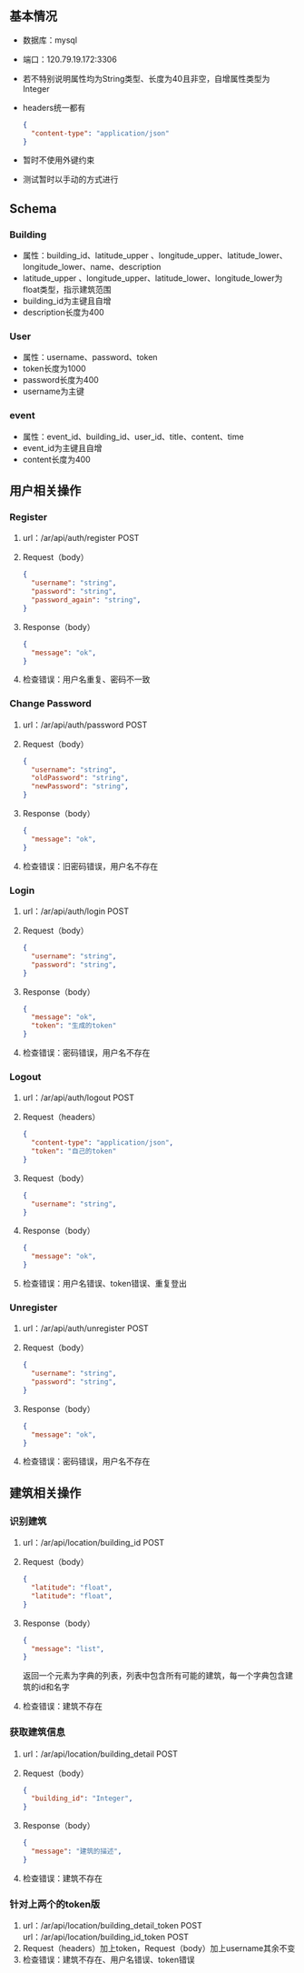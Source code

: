 ## 基本情况

- 数据库：mysql

- 端口：120.79.19.172:3306

- 若不特别说明属性均为String类型、长度为40且非空，自增属性类型为Integer

- headers统一都有

  ```json
  {
    "content-type": "application/json"
  }
  ```

- 暂时不使用外键约束

- 测试暂时以手动的方式进行

## Schema

### Building

- 属性：building_id、latitude_upper 、longitude_upper、latitude_lower、longitude_lower、name、description
- latitude_upper 、longitude_upper、latitude_lower、longitude_lower为float类型，指示建筑范围
- building_id为主键且自增
- description长度为400

### User

- 属性：username、password、token
- token长度为1000
- password长度为400
- username为主键

### event

- 属性：event_id、building_id、user_id、title、content、time
- event_id为主键且自增
- content长度为400

## 用户相关操作

### Register

1. url：/ar/api/auth/register  POST

2. Request（body）

   ```json
   {
     "username": "string",
     "password": "string",
     "password_again": "string",
   }
   ```

3. Response（body）

   ```json
   {
     "message": "ok",
   }
   ```

4. 检查错误：用户名重复、密码不一致

### Change Password

1. url：/ar/api/auth/password  POST

2. Request（body）

   ```json
   {
     "username": "string",
     "oldPassword": "string",
     "newPassword": "string",
   }
   ```

3. Response（body）

   ```json
   {
     "message": "ok",
   }
   ```

4. 检查错误：旧密码错误，用户名不存在

### Login

1. url：/ar/api/auth/login  POST

2. Request（body）

   ```json
   {
     "username": "string",
     "password": "string",
   }
   ```

3. Response（body）

   ```json
   {
     "message": "ok",
     "token": "生成的token"
   }
   ```

4. 检查错误：密码错误，用户名不存在

### Logout

1. url：/ar/api/auth/logout  POST

2. Request（headers）

   ```json
   {
     "content-type": "application/json",
     "token": "自己的token"
   }
   ```

3. Request（body）

   ```json
   {
     "username": "string",
   }
   ```

4. Response（body）

   ```json
   {
     "message": "ok",
   }
   ```

4. 检查错误：用户名错误、token错误、重复登出

### Unregister

1. url：/ar/api/auth/unregister  POST

2. Request（body）

   ```json
   {
     "username": "string",
     "password": "string",
   }
   ```

3. Response（body）

   ```json
   {
     "message": "ok",
   }
   ```

4. 检查错误：密码错误，用户名不存在

## 建筑相关操作

### 识别建筑

1. url：/ar/api/location/building_id  POST

2. Request（body）

   ```json
   {
     "latitude": "float",
     "latitude": "float",
   }
   ```

3. Response（body）

   ```json
   {
     "message": "list",
   }
   ```

   返回一个元素为字典的列表，列表中包含所有可能的建筑，每一个字典包含建筑的id和名字

4. 检查错误：建筑不存在

### 获取建筑信息

1. url：/ar/api/location/building_detail  POST

2. Request（body）

   ```json
   {
     "building_id": "Integer",
   }
   ```

3. Response（body）

   ```json
   {
     "message": "建筑的描述",
   }
   ```

4. 检查错误：建筑不存在

### 针对上两个的token版

1. url：/ar/api/location/building_detail_token  POST        url：/ar/api/location/building_id_token  POST
2. Request（headers）加上token，Request（body）加上username其余不变
3. 检查错误：建筑不存在、用户名错误、token错误
